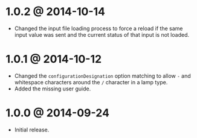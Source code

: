 1.0.2 @ 2014-10-14
==================

  * Changed the input file loading process to force a reload if the same input value was
    sent and the current status of that input is not loaded.

1.0.1 @ 2014-10-12
==================

  * Changed the `configurationDesignation` option matching to allow `-` and whitespace
    characters around the `/` character in a lamp type.
  * Added the missing user guide.

1.0.0 @ 2014-09-24
==================

  * Initial release.
